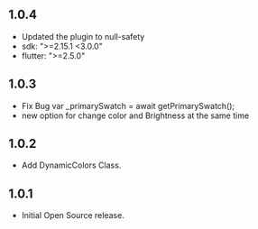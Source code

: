 ## 1.0.4
* Updated the plugin to null-safety
* sdk: ">=2.15.1 <3.0.0"
* flutter: ">=2.5.0"

## 1.0.3
* Fix Bug var _primarySwatch = await getPrimarySwatch();
* new option for change color and Brightness at the same time

## 1.0.2
* Add DynamicColors Class.

## 1.0.1
* Initial Open Source release.